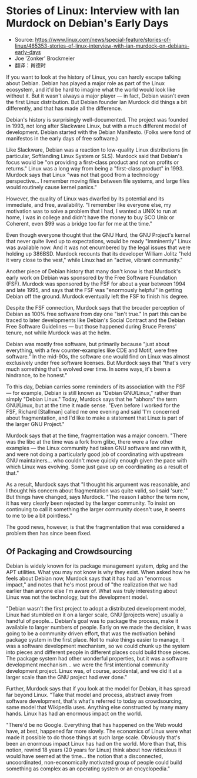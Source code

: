 # Stories of Linux: Interview with Ian Murdock on Debian's Early Days

* Source: https://www.linux.com/news/special-feature/stories-of-linux/465353-stories-of-linux-interview-with-ian-murdock-on-debians-early-days
*  Joe 'Zonker' Brockmeier
*  翻译：肖德时

  
If you want to look at the history of Linux, you can hardly escape talking about Debian. Debian has played a major role as part of the Linux ecosystem, and it'd be hard to imagine what the world would look like without it. But it wasn't always a major player — in fact, Debian wasn't even the first Linux distribution. But Debian founder Ian Murdock did things a bit differently, and that has made all the difference.

Debian's history is surprisingly well-documented. The project was founded in 1993, not long after Slackware Linux, but with a much different model of development. Debian started with the Debian Manifesto. (Folks were fond of manifestos in the early days of free software.)

Like Slackware, Debian was a reaction to low-quality Linux distributions (in particular, Softlanding Linux System or SLS). Murdock said that Debian's focus would be "on providing a first-class product and not on profits or returns." Linux was a long way from being a "first-class product" in 1993. Murdock says that Linux "was not that good from a technology perspective... I remember moving files between file systems, and large files would routinely cause kernel panics."

However, the quality of Linux was dwarfed by its potential and its immediate, and free, availability. "I remember like everyone else, my motivation was to solve a problem that I had, I wanted a UNIX to run at home, I was in college and didn't have the money to buy SCO Unix or Coherent, even $99 was a bridge too far for me at the time."

Even though everyone thought that the GNU Hurd, the GNU Project's kernel that never quite lived up to expectations, would be ready "imminently" Linux was available now. And it was not encumbered by the legal issues that were holding up 386BSD. Murdock recounts that its developer William Jolitz "held it very close to the vest," while Linux had an "active, vibrant community."

Another piece of Debian history that many don't know is that Murdock's early work on Debian was sponsored by the Free Software Foundation (FSF). Murdock was sponsored by the FSF for about a year between 1994 and late 1995, and says that the FSF was "enormously helpful" in getting Debian off the ground. Murdock eventually left the FSF to finish his degree.

Despite the FSF connection, Murdock says that the broader perception of Debian as 100% free software from day one "isn't true." In part this can be traced to later developments like Debian's Social Contract and the Debian Free Software Guidelines — but those happened during Bruce Perens' tenure, not while Murdock was at the helm.

Debian was mostly free software, but primarily because "just about everything, with a few counter-examples like CDE and Motif, were free software." In the mid-90s, the software one would find on Linux was almost exclusively under free software licenses. But Murdock says that "that's very much something that's evolved over time. In some ways, it's been a hindrance, to be honest."

To this day, Debian carries some reminders of its association with the FSF — for example, Debian is still known as "Debian GNU/Linux," rather than simply "Debian Linux." Today, Murdock says that he "abhors" the term GNU/Linux, but at the time it made sense. "Even before I worked for the FSF, Richard [Stallman] called me one evening and said 'I'm concerned about fragmentation, and I'd like to make a statement that Linux is part of the larger GNU Project."

Murdock says that at the time, fragmentation was a major concern. "There was the libc at the time was a fork from glibc, there were a few other examples — the Linux community had taken GNU software and ran with it, and were not doing a particularly good job of coordinating with upstream GNU maintainers... who couldn't move quickly enough given the pace with which Linux was evolving. Some just gave up on coordinating as a result of that."

As a result, Murdock says that "I thought his argument was reasonable, and I thought his concern about fragmentation was quite valid, so I said 'sure.'" But things have changed, says Murdock. "The reason I abhor the term now, it has very clearly been rejected by the larger community. To insist on continuing to call it something the larger community doesn't use, it seems to me to be a bit pointless."

The good news, however, is that the fragmentation that was considered a problem then has since been fixed.

## Of Packaging and Crowdsourcing

Debian is widely known for its package management system, dpkg and the APT utilities. What you may not know is why they exist. When asked how he feels about Debian now, Murdock says that it has had an "enormous impact," and notes that he's most proud of "the realization that we had earlier than anyone else I'm aware of. What was truly interesting about Linux was not the technology, but the development model.

"Debian wasn't the first project to adopt a distributed development model, Linux had stumbled on it on a larger scale, GNU [projects were] usually a handful of people... Debian's goal was to package the process, make it available to larger numbers of people. Early on we made the decision, it was going to be a community driven effort, that was the motivation behind package system in the first place. Not to make things easier to manage, it was a software development mechanism, so we could chunk up the system into pieces and different people in different places could build those pieces. The package system had other wonderful properties, but it was a software development mechanism... we were the first intentional community development project. Linux was, of course, accidental, and we did it at a larger scale than the GNU project had ever done."

Further, Murdock says that if you look at the model for Debian, it has spread far beyond Linux. "Take that model and process, abstract away from software development, that's what's referred to today as crowdsourcing, same model that Wikipedia uses. Anything else constructed by many many hands. Linux has had an enormous impact on the world.

"There'd be no Google. Everything that has happened on the Web would have, at best, happened far more slowly. The economics of Linux were what made it possible to do those things at such large scale. Obviously that's been an enormous impact Linux has had on the world. More than that, this notion, rewind 18 years (20 years for Linux) think about how ridiculous it would have seemed at the time... the notion that a disconnected, uncoordinated, non-economically motivated group of people could build something as complex as an operating system or an encyclopedia."





